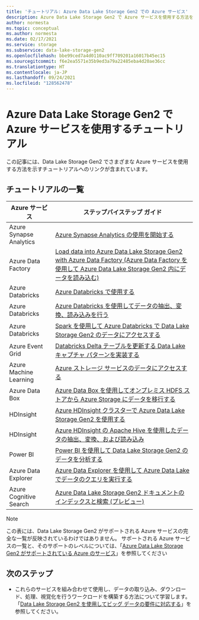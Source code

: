 ```yaml
---
title: 'チュートリアル: Azure Data Lake Storage Gen2 での Azure サービス'
description: Azure Data Lake Storage Gen2 で Azure サービスを使用する方法を学習するのに役立つチュートリアルを紹介します。
author: normesta
ms.topic: conceptual
ms.author: normesta
ms.date: 02/17/2021
ms.service: storage
ms.subservice: data-lake-storage-gen2
ms.openlocfilehash: bbe99ced7a4d0110ac9ff709201a16017b45ec15
ms.sourcegitcommit: f6e2ea5571e35b9ed3a79a22485eba4d20ae36cc
ms.translationtype: HT
ms.contentlocale: ja-JP
ms.lasthandoff: 09/24/2021
ms.locfileid: "128562478"
---
```

# <a name="tutorials-that-use-azure-services-with-azure-data-lake-storage-gen2"></a>Azure Data Lake Storage Gen2 で Azure サービスを使用するチュートリアル

この記事には、Data Lake Storage Gen2 でさまざまな Azure サービスを使用する方法を示すチュートリアルへのリンクが含まれています。

## <a name="list-of-tutorials"></a>チュートリアルの一覧

| Azure サービス | ステップバイステップ ガイド |
|---------------|-------------------|
| Azure Synapse Analytics | [Azure Synapse Analytics の使用を開始する](../../synapse-analytics/get-started.md) |
| Azure Data Factory | [Load data into Azure Data Lake Storage Gen2 with Azure Data Factory (Azure Data Factory を使用して Azure Data Lake Storage Gen2 内にデータを読み込む)](../../data-factory/load-azure-data-lake-storage-gen2.md) |
| Azure Databricks | [Azure Databricks で使用する](https://docs.azuredatabricks.net/data/data-sources/azure/azure-datalake-gen2.html) |
| Azure Databricks | [Azure Databricks を使用してデータの抽出、変換、読み込みを行う](/azure/databricks/scenarios/databricks-extract-load-sql-data-warehouse) |
| Azure Databricks | [Spark を使用して Azure Databricks で Data Lake Storage Gen2 のデータにアクセスする](data-lake-storage-use-databricks-spark.md)|
| Azure Event Grid | [Databricks Delta テーブルを更新する Data Lake キャプチャ パターンを実装する](data-lake-storage-events.md) |
| Azure Machine Learning | [Azure ストレージ サービスのデータにアクセスする](../../machine-learning/how-to-access-data.md) |
| Azure Data Box | [Azure Data Box を使用してオンプレミス HDFS ストアから Azure Storage にデータを移行する](data-lake-storage-migrate-on-premises-hdfs-cluster.md) |
| HDInsight | [Azure HDInsight クラスターで Azure Data Lake Storage Gen2 を使用する](../../hdinsight/hdinsight-hadoop-use-data-lake-storage-gen2.md) |
| HDInsight | [Azure HDInsight の Apache Hive を使用したデータの抽出、変換、および読み込み](data-lake-storage-tutorial-extract-transform-load-hive.md) |
| Power BI | [Power BI を使用して Data Lake Storage Gen2 のデータを分析する](/power-query/connectors/datalakestorage) |
| Azure Data Explorer | [Azure Data Explorer を使用して Azure Data Lake でデータのクエリを実行する](/azure/data-explorer/data-lake-query-data) |
| Azure Cognitive Search | [Azure Data Lake Storage Gen2 ドキュメントのインデックスと検索 (プレビュー)](../../search/search-howto-index-azure-data-lake-storage.md) |

> [!NOTE]
> この表には、Data Lake Storage Gen2 がサポートされる Azure サービスの完全な一覧が反映されているわけではありません。 サポートされる Azure サービスの一覧と、そのサポートのレベルについては、「[Azure Data Lake Storage Gen2 がサポートされている Azure のサービス](data-lake-storage-supported-azure-services.md)」を参照してください

## <a name="next-steps"></a>次のステップ

- これらのサービスを組み合わせて使用し、データの取り込み、ダウンロード、処理、視覚化を行うワークロードを構築する方法について学習します。 「[Data Lake Storage Gen2 を使用してビッグ データの要件に対応する](data-lake-storage-data-scenarios.md)」を参照してください。
